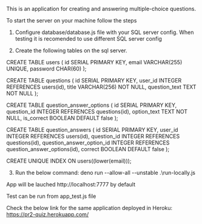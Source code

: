This is an application for creating and answering multiple-choice questions.

To start the server on your machine follow the steps

1. Configure database/database.js file with your SQL server config. When testing
   it is recomended to use different SQL server config

2. Create the following tables on the sql server.

CREATE TABLE users ( id SERIAL PRIMARY KEY, email VARCHAR(255) UNIQUE, password
CHAR(60) );

CREATE TABLE questions ( id SERIAL PRIMARY KEY, user_id INTEGER REFERENCES
users(id), title VARCHAR(256) NOT NULL, question_text TEXT NOT NULL );

CREATE TABLE question_answer_options ( id SERIAL PRIMARY KEY, question_id
INTEGER REFERENCES questions(id), option_text TEXT NOT NULL, is_correct BOOLEAN
DEFAULT false );

CREATE TABLE question_answers ( id SERIAL PRIMARY KEY, user_id INTEGER
REFERENCES users(id), question_id INTEGER REFERENCES questions(id),
question_answer_option_id INTEGER REFERENCES question_answer_options(id),
correct BOOLEAN DEFAULT false );

CREATE UNIQUE INDEX ON users((lower(email)));

3. Run the below command: deno run --allow-all --unstable .\run-locally.js

App will be lauched http://localhost:7777 by default

Test can be run from app_test.js file

Check the below link for the same application deployed in Heroku:
https://pr2-quiz.herokuapp.com/
